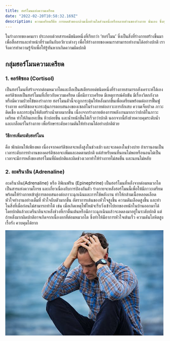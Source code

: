 ```yaml
---
title: ฮอร์โมนแห่งความเครียด
date: "2022-02-20T10:58:32.169Z"
description: ความเครียดก็คือ การหดตัวของกล้ามเนื้อส่วนใดส่วนหนึ่งหรือหลายส่วนของร่างกาย นั่นเอง ซึ่งทุกคนจำเป็นต้องมีอยู่เสมอในการดำรงชีวิต เช่น การทรงตัว เคลื่อนไหวทั่วๆไป มีการศึกษาพบว่าทุกครั้งที่เราคิดหรือมีอารมณ์บางอย่างเกิดขึ้นจะต้องมีการหดตัว เคลื่อนไหวของกล้ามเนื้อแห่งใดแห่งหนึ่ง ในร่างกายเกิดขึ้นควบคู่เสมอ
---
```


ในร่างกายของคนเรา ประกอบด้วยสารเคมีชนิดหนึ่งที่เรียกว่า ‘ฮอร์โมน’ ซึ่งเป็นสิ่งที่ร่างกายสร้างขึ้นมาเพื่อสื่อสารและทำหน้าที่ร่วมกันกับอวัยวะต่างๆ เพื่อให้ร่างกายของคนเราสามารถทำงานได้อย่างปกติ เราจึงควรทำความรู้จักเพื่อให้รู้ทันหากเกิดความผิดปกติ   

## กลุ่มฮอร์โมนความเครียด
### 1. คอร์ติซอล (Cortisol)
เป็นฮอร์โมนที่สร้างจากต่อมหมวกไตและถือเป็นสเตียรอยด์ชนิดหนึ่งที่ร่างกายสามารถสังเคราะห์ได้เอง คอร์ติซอลเป็นฮอร์โมนที่เกี่ยวกับความเครียด เมื่อมีภาวะเครียด มีเหตุการณ์คับขัน มีเรื่องวิตกกังวล หรือมีความป่วยไข้ของร่างกาย ฮอร์โมนตัวนี้จะถูกกระตุ้นให้หลั่งมากขึ้นเพื่อเตรียมพร้อมต่อการฟื้นฟูร่างกาย คอร์ติซอลจะกระตุ้นการตอบสนองของเซลล์ในร่างกายต่อภาวะการอักเสบ ความเจ็บปวด ภาวะติดเชื้อ และกระตุ้นให้ตับสร้างน้ำตาลมากขึ้น เนื่องจากร่างกายต้องการพลังงานมากกว่าปกติในภาวะเครียด ทำให้กินเยอะขึ้น หิวบ่อยขึ้น และน้ำหนักขึ้นได้เร็วกว่าปกติ นอกจากนี้ยังช่วยควบคุมระดับน้ำและเกลือแร่ในร่างกาย เพื่อรักษาระดับความดันให้ทำงานได้อย่างปกติด้วย

#### วิธีการเพิ่มระดับฮอร์โมน
คือ พักผ่อนให้เพียงพอ เนื่องจากคอร์ติซอลจะหลั่งสูงในช่วงเช้า และจะลดลงในช่วงบ่าย ถ้าเรานอนเป็นเวลาระดับการทำงานของคอร์ติซอลจะเพิ่มและลดตามปกติ แต่สำหรับคนที่นอนไม่พอหรือนอนไม่เป็นเวลาจะมีการหลั่งของฮอร์โมนที่ผิดปกติและผิดช่วงเวลาทำให้ร่างกายไม่สดชื่น  และนอนไม่หลับ

### 2. อะดรีนาลีน (Adrenaline)
อะดรีนาลีน(Adrenaline) หรือ อิพิเนฟริน (Epinephrine) เป็นฮอร์โมนที่หลั่งจากต่อมหมวกไต เป็นสารแห่งความโกรธ และเกี่ยวเนื่องกับการป้องกันตัว ร่างกายจะหลั่งฮอร์โมนนี้เพื่อให้มีภาวะเตรียมพร้อมให้ร่างกายเข้าสู่การตอบสนองต่อภาวะฉุกเฉินและการใช้พลังงาน ทำให้กล้ามเนื้อหลอดเลือดหัวใจทำงานอย่างเต็มที่ หัวใจบีบตัวมากขึ้น อัตราการเต้นของหัวใจสูงขึ้น ความดันเลือดสูงขึ้น และทำในสิ่งที่เมื่อก่อนไม่สามารถทำได้ เช่น เมื่อเกิดเหตุไฟไหม้จะรีบวิ่งเข้าไปยกของหนักในบ้านออกมาได้ โดยปกติแล้วอะดรีนาลินจะหลั่งช่วงที่เราตื่นเต้นหรือมีภาวะฉุกเฉินแล้วจะลดลงมาอยู่ในระดับปกติ แต่ถ้าหลั่งมากผิดปกติอาจเกิดจากเนื้องอกที่ต่อมหมวกไต  ซึ่งทำให้มีอาการหัวใจเต้นเร็ว ความดันโลหิตสูงเรื้อรัง ควบคุมได้ยาก

![Stress](./stress.png)